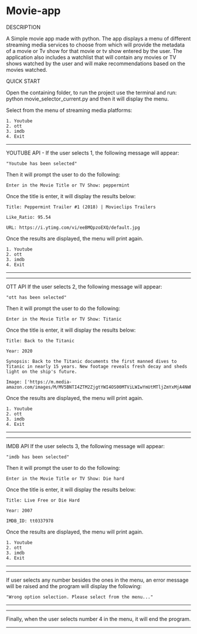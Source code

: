 # Movie-app

DESCRIPTION

A Simple movie app made with python. The app displays a menu of different streaming media services to choose from which will provide the metadata of a movie or Tv show for that movie or tv show entered by the user. The application also includes a watchlist that will contain any movies or TV shows watched by the user and will make recommendations based on the movies watched.


QUICK START

Open the containing folder, to run the project use the terminal and run: python movie_selector_current.py
and then it will display the menu.

Select from the menu of streaming media platforms:
```
1. Youtube
2. ott
3. imdb
4. Exit
```
****************************************************************
YOUTUBE API - 
If the user selects 1, the following message will appear:

```"Youtube has been selected"```


Then it will prompt the user to do the following:

```Enter in the Movie Title or TV Show: peppermint```

Once the title is enter, it will display the results below:
```
Title: Peppermint Trailer #1 (2018) | Movieclips Trailers

Like_Ratio: 95.54

URL: https://i.ytimg.com/vi/eeBMQpzoEXQ/default.jpg
```

Once the results are displayed, the menu will print again.
```
1. Youtube
2. ott
3. imdb
4. Exit
```
*****************************************************************




***************************************************************************************************************
OTT API
If the user selects 2, the following message will appear:

```"ott has been selected"```

Then it will prompt the user to do the following:

```Enter in the Movie Title or TV Show: Titanic```

Once the title is enter, it will display the results below:
```
Title: Back to the Titanic

Year: 2020

Synopsis: Back to the Titanic documents the first manned dives to Titanic in nearly 15 years. New footage reveals fresh decay and sheds light on the ship's future.

Image: ['https://m.media-amazon.com/images/M/MV5BNTI4ZTM2ZjgtYWI4OS00MTViLWIwYmUtMTljZmYxMjA4NWRhXkEyXkFqcGdeQXVyMTk1MDMwNjk@._V1_UY268_CR147,0,182,268_AL__QL50.jpg']
```
Once the results are displayed, the menu will print again.
```
1. Youtube
2. ott
3. imdb
4. Exit
```
***************************************************************************************************************




**************************************************************
IMDB API
If the user selects 3, the following message will appear:

```"imdb has been selected"```

Then it will prompt the user to do the following:

```Enter in the Movie Title or TV Show: Die hard```

Once the title is enter, it will display the results below:
```
Title: Live Free or Die Hard

Year: 2007

IMDB_ID: tt0337978
```
Once the results are displayed, the menu will print again.
```
1. Youtube
2. ott
3. imdb
4. Exit
```
***************************************************************




*************************************************************************************************************
If user selects any number besides the ones in the menu, an error message will be raised and the program will display the following:

```"Wrong option selection. Please select from the menu..."```
**************************************************************************************************************



*****************************************************************************
Finally, when the user selects number 4 in the menu, it will end the program.
*****************************************************************************









